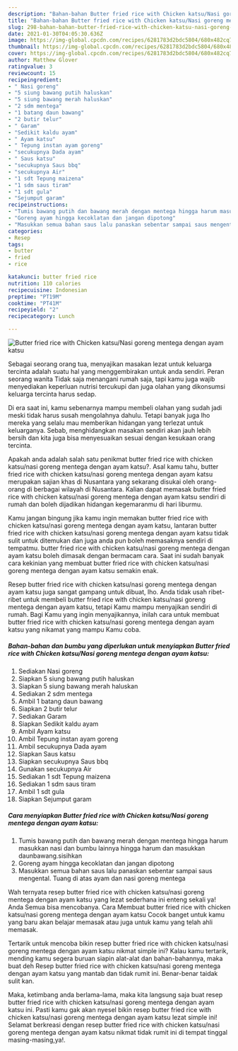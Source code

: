 ```yaml
---
description: "Bahan-bahan Butter fried rice with Chicken katsu/Nasi goreng mentega dengan ayam katsu yang nikmat Untuk Jualan"
title: "Bahan-bahan Butter fried rice with Chicken katsu/Nasi goreng mentega dengan ayam katsu yang nikmat Untuk Jualan"
slug: 298-bahan-bahan-butter-fried-rice-with-chicken-katsu-nasi-goreng-mentega-dengan-ayam-katsu-yang-nikmat-untuk-jualan
date: 2021-01-30T04:05:30.636Z
image: https://img-global.cpcdn.com/recipes/6281783d2bdc5804/680x482cq70/butter-fried-rice-with-chicken-katsunasi-goreng-mentega-dengan-ayam-katsu-foto-resep-utama.jpg
thumbnail: https://img-global.cpcdn.com/recipes/6281783d2bdc5804/680x482cq70/butter-fried-rice-with-chicken-katsunasi-goreng-mentega-dengan-ayam-katsu-foto-resep-utama.jpg
cover: https://img-global.cpcdn.com/recipes/6281783d2bdc5804/680x482cq70/butter-fried-rice-with-chicken-katsunasi-goreng-mentega-dengan-ayam-katsu-foto-resep-utama.jpg
author: Matthew Glover
ratingvalue: 3
reviewcount: 15
recipeingredient:
- " Nasi goreng"
- "5 siung bawang putih haluskan"
- "5 siung bawang merah haluskan"
- "2 sdm mentega"
- "1 batang daun bawang"
- "2 butir telur"
- " Garam"
- "Sedikit kaldu ayam"
- " Ayam katsu"
- " Tepung instan ayam goreng"
- "secukupnya Dada ayam"
- " Saus katsu"
- "secukupnya Saus bbq"
- "secukupnya Air"
- "1 sdt Tepung maizena"
- "1 sdm saus tiram"
- "1 sdt gula"
- "Sejumput garam"
recipeinstructions:
- "Tumis bawang putih dan bawang merah dengan mentega hingga harum masukkan nasi dan bumbu lainnya hingga harum dan masukkan daunbawang.sisihkan"
- "Goreng ayam hingga kecoklatan dan jangan dipotong"
- "Masukkan semua bahan saus lalu panaskan sebentar sampai saus mengental. Tuang di atas ayam dan nasi goreng mentega"
categories:
- Resep
tags:
- butter
- fried
- rice

katakunci: butter fried rice 
nutrition: 110 calories
recipecuisine: Indonesian
preptime: "PT19M"
cooktime: "PT41M"
recipeyield: "2"
recipecategory: Lunch

---
```



![Butter fried rice with Chicken katsu/Nasi goreng mentega dengan ayam katsu](https://img-global.cpcdn.com/recipes/6281783d2bdc5804/680x482cq70/butter-fried-rice-with-chicken-katsunasi-goreng-mentega-dengan-ayam-katsu-foto-resep-utama.jpg)

Sebagai seorang orang tua, menyajikan masakan lezat untuk keluarga tercinta adalah suatu hal yang menggembirakan untuk anda sendiri. Peran seorang  wanita Tidak saja menangani rumah saja, tapi kamu juga wajib menyediakan keperluan nutrisi tercukupi dan juga olahan yang dikonsumsi keluarga tercinta harus sedap.

Di era  saat ini, kamu sebenarnya mampu membeli olahan yang sudah jadi meski tidak harus susah mengolahnya dahulu. Tetapi banyak juga lho mereka yang selalu mau memberikan hidangan yang terlezat untuk keluarganya. Sebab, menghidangkan masakan sendiri akan jauh lebih bersih dan kita juga bisa menyesuaikan sesuai dengan kesukaan orang tercinta. 



Apakah anda adalah salah satu penikmat butter fried rice with chicken katsu/nasi goreng mentega dengan ayam katsu?. Asal kamu tahu, butter fried rice with chicken katsu/nasi goreng mentega dengan ayam katsu merupakan sajian khas di Nusantara yang sekarang disukai oleh orang-orang di berbagai wilayah di Nusantara. Kalian dapat memasak butter fried rice with chicken katsu/nasi goreng mentega dengan ayam katsu sendiri di rumah dan boleh dijadikan hidangan kegemaranmu di hari liburmu.

Kamu jangan bingung jika kamu ingin memakan butter fried rice with chicken katsu/nasi goreng mentega dengan ayam katsu, lantaran butter fried rice with chicken katsu/nasi goreng mentega dengan ayam katsu tidak sulit untuk ditemukan dan juga anda pun boleh memasaknya sendiri di tempatmu. butter fried rice with chicken katsu/nasi goreng mentega dengan ayam katsu boleh dimasak dengan bermacam cara. Saat ini sudah banyak cara kekinian yang membuat butter fried rice with chicken katsu/nasi goreng mentega dengan ayam katsu semakin enak.

Resep butter fried rice with chicken katsu/nasi goreng mentega dengan ayam katsu juga sangat gampang untuk dibuat, lho. Anda tidak usah ribet-ribet untuk membeli butter fried rice with chicken katsu/nasi goreng mentega dengan ayam katsu, tetapi Kamu mampu menyajikan sendiri di rumah. Bagi Kamu yang ingin menyajikannya, inilah cara untuk membuat butter fried rice with chicken katsu/nasi goreng mentega dengan ayam katsu yang nikamat yang mampu Kamu coba.

<!--inarticleads1-->

##### Bahan-bahan dan bumbu yang diperlukan untuk menyiapkan Butter fried rice with Chicken katsu/Nasi goreng mentega dengan ayam katsu:

1. Sediakan  Nasi goreng
1. Siapkan 5 siung bawang putih haluskan
1. Siapkan 5 siung bawang merah haluskan
1. Sediakan 2 sdm mentega
1. Ambil 1 batang daun bawang
1. Siapkan 2 butir telur
1. Sediakan  Garam
1. Siapkan Sedikit kaldu ayam
1. Ambil  Ayam katsu
1. Ambil  Tepung instan ayam goreng
1. Ambil secukupnya Dada ayam
1. Siapkan  Saus katsu
1. Siapkan secukupnya Saus bbq
1. Gunakan secukupnya Air
1. Sediakan 1 sdt Tepung maizena
1. Sediakan 1 sdm saus tiram
1. Ambil 1 sdt gula
1. Siapkan Sejumput garam




<!--inarticleads2-->

##### Cara menyiapkan Butter fried rice with Chicken katsu/Nasi goreng mentega dengan ayam katsu:

1. Tumis bawang putih dan bawang merah dengan mentega hingga harum masukkan nasi dan bumbu lainnya hingga harum dan masukkan daunbawang.sisihkan
1. Goreng ayam hingga kecoklatan dan jangan dipotong
1. Masukkan semua bahan saus lalu panaskan sebentar sampai saus mengental. Tuang di atas ayam dan nasi goreng mentega




Wah ternyata resep butter fried rice with chicken katsu/nasi goreng mentega dengan ayam katsu yang lezat sederhana ini enteng sekali ya! Anda Semua bisa mencobanya. Cara Membuat butter fried rice with chicken katsu/nasi goreng mentega dengan ayam katsu Cocok banget untuk kamu yang baru akan belajar memasak atau juga untuk kamu yang telah ahli memasak.

Tertarik untuk mencoba bikin resep butter fried rice with chicken katsu/nasi goreng mentega dengan ayam katsu nikmat simple ini? Kalau kamu tertarik, mending kamu segera buruan siapin alat-alat dan bahan-bahannya, maka buat deh Resep butter fried rice with chicken katsu/nasi goreng mentega dengan ayam katsu yang mantab dan tidak rumit ini. Benar-benar taidak sulit kan. 

Maka, ketimbang anda berlama-lama, maka kita langsung saja buat resep butter fried rice with chicken katsu/nasi goreng mentega dengan ayam katsu ini. Pasti kamu gak akan nyesel bikin resep butter fried rice with chicken katsu/nasi goreng mentega dengan ayam katsu lezat simple ini! Selamat berkreasi dengan resep butter fried rice with chicken katsu/nasi goreng mentega dengan ayam katsu nikmat tidak rumit ini di tempat tinggal masing-masing,ya!.

